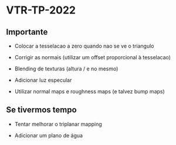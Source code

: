 # VTR-TP-2022

## Importante

- Colocar a tesselacao a zero quando nao se ve o triangulo

- Corrigir as normais (utilizar um offset proporcional à tesselacao)

- Blending de texturas (altura / e no mesmo)

- Adicionar luz especular

- Utilizar normal maps e roughness maps (e talvez bump maps)

## Se tivermos tempo

- Tentar melhorar o triplanar mapping

- Adicionar um plano de água
